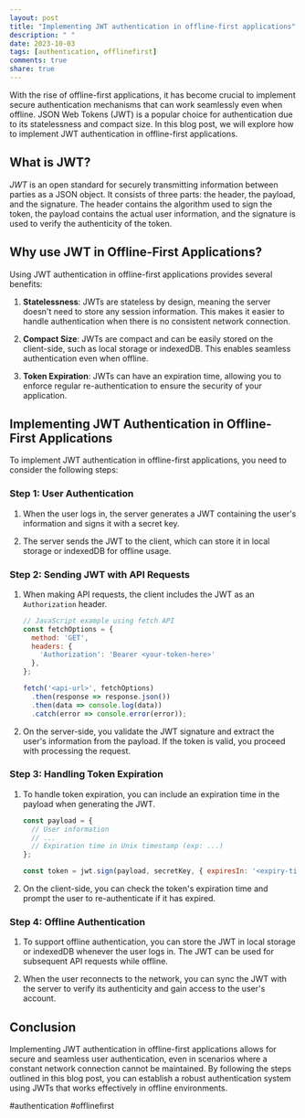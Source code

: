 ```yaml
---
layout: post
title: "Implementing JWT authentication in offline-first applications"
description: " "
date: 2023-10-03
tags: [authentication, offlinefirst]
comments: true
share: true
---
```


With the rise of offline-first applications, it has become crucial to implement secure authentication mechanisms that can work seamlessly even when offline. JSON Web Tokens (JWT) is a popular choice for authentication due to its statelessness and compact size. In this blog post, we will explore how to implement JWT authentication in offline-first applications.

## What is JWT?

*JWT* is an open standard for securely transmitting information between parties as a JSON object. It consists of three parts: the header, the payload, and the signature. The header contains the algorithm used to sign the token, the payload contains the actual user information, and the signature is used to verify the authenticity of the token.

## Why use JWT in Offline-First Applications?

Using JWT authentication in offline-first applications provides several benefits:

1. **Statelessness**: JWTs are stateless by design, meaning the server doesn't need to store any session information. This makes it easier to handle authentication when there is no consistent network connection.

2. **Compact Size**: JWTs are compact and can be easily stored on the client-side, such as local storage or indexedDB. This enables seamless authentication even when offline.

3. **Token Expiration**: JWTs can have an expiration time, allowing you to enforce regular re-authentication to ensure the security of your application.

## Implementing JWT Authentication in Offline-First Applications

To implement JWT authentication in offline-first applications, you need to consider the following steps:

### Step 1: User Authentication

1. When the user logs in, the server generates a JWT containing the user's information and signs it with a secret key.

2. The server sends the JWT to the client, which can store it in local storage or indexedDB for offline usage.

### Step 2: Sending JWT with API Requests

1. When making API requests, the client includes the JWT as an `Authorization` header.

   ```javascript
   // JavaScript example using fetch API
   const fetchOptions = {
     method: 'GET',
     headers: {
       'Authorization': 'Bearer <your-token-here>'
     },
   };

   fetch('<api-url>', fetchOptions)
     .then(response => response.json())
     .then(data => console.log(data))
     .catch(error => console.error(error));
   ```

2. On the server-side, you validate the JWT signature and extract the user's information from the payload. If the token is valid, you proceed with processing the request.

### Step 3: Handling Token Expiration

1. To handle token expiration, you can include an expiration time in the payload when generating the JWT.

   ```javascript
   const payload = {
     // User information
     // ...
     // Expiration time in Unix timestamp (exp: ...)
   };

   const token = jwt.sign(payload, secretKey, { expiresIn: '<expiry-time>' });
   ```

2. On the client-side, you can check the token's expiration time and prompt the user to re-authenticate if it has expired.

### Step 4: Offline Authentication

1. To support offline authentication, you can store the JWT in local storage or indexedDB whenever the user logs in. The JWT can be used for subsequent API requests while offline.

2. When the user reconnects to the network, you can sync the JWT with the server to verify its authenticity and gain access to the user's account.

## Conclusion

Implementing JWT authentication in offline-first applications allows for secure and seamless user authentication, even in scenarios where a constant network connection cannot be maintained. By following the steps outlined in this blog post, you can establish a robust authentication system using JWTs that works effectively in offline environments.

#authentication #offlinefirst
